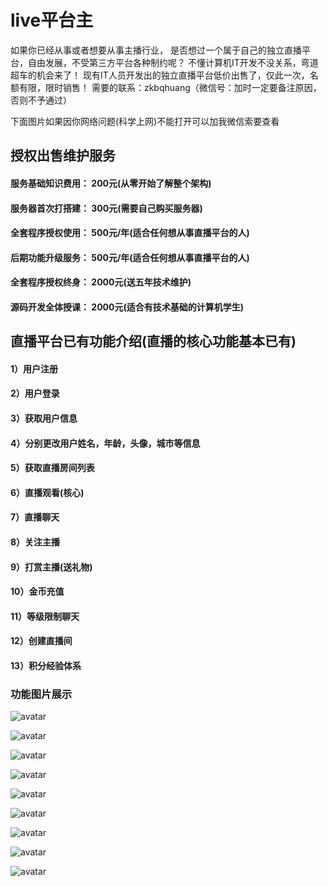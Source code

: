 # live平台主

如果你已经从事或者想要从事主播行业，
是否想过一个属于自己的独立直播平台，自由发展，不受第三方平台各种制约呢？
不懂计算机IT开发不没关系，弯道超车的机会来了！
现有IT人员开发出的独立直播平台低价出售了，仅此一次，名额有限，限时销售！
需要的联系：zkbqhuang（微信号：加时一定要备注原因，否则不予通过） 

下面图片如果因你网络问题(科学上网)不能打开可以加我微信索要查看


## 授权出售维护服务

#### 服务基础知识费用： 200元(从零开始了解整个架构)
#### 服务器首次打搭建： 300元(需要自己购买服务器)
#### 全套程序授权使用： 500元/年(适合任何想从事直播平台的人)
#### 后期功能升级服务： 500元/年(适合任何想从事直播平台的人)

#### 全套程序授权终身： 2000元(送五年技术维护)

#### 源码开发全体授课： 2000元(适合有技术基础的计算机学生)



## 直播平台已有功能介绍(直播的核心功能基本已有)

#### 1）用户注册

#### 2）用户登录

#### 3）获取用户信息

#### 4）分别更改用户姓名，年龄，头像，城市等信息
#### 5）获取直播房间列表

#### 6）直播观看(核心)

#### 7）直播聊天

#### 8）关注主播
#### 9）打赏主播(送礼物)

#### 10）金币充值

#### 11）等级限制聊天
#### 12）创建直播间
#### 13）积分经验体系



### 功能图片展示

![avatar](https://github.com/zkbqhuang/live/blob/main/img/live3.jpg)

![avatar](https://github.com/zkbqhuang/live/blob/main/img/live2.jpg)

![avatar](https://github.com/zkbqhuang/live/blob/main/img/live6.jpg)

![avatar](https://github.com/zkbqhuang/live/blob/main/img/live1.jpg)

![avatar](https://github.com/zkbqhuang/live/blob/main/img/live4.jpg)

![avatar](https://github.com/zkbqhuang/live/blob/main/img/live5.jpg)

![avatar](https://github.com/zkbqhuang/live/blob/main/img/live7.jpg)

![avatar](https://github.com/zkbqhuang/live/blob/main/img/live8.jpg)

![avatar](https://github.com/zkbqhuang/live/blob/main/img/live9.jpg)